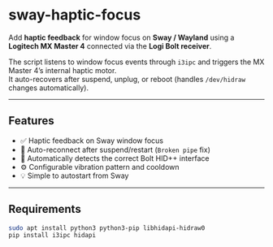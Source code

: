 # sway-haptic-focus

Add **haptic feedback** for window focus on **Sway / Wayland** using a **Logitech MX Master 4** connected via the **Logi Bolt receiver**.

The script listens to window focus events through `i3ipc` and triggers the MX Master 4’s internal haptic motor.  
It auto-recovers after suspend, unplug, or reboot (handles `/dev/hidraw` changes automatically).

---

## Features

- ✅ Haptic feedback on Sway window focus  
- 🔄 Auto-reconnect after suspend/restart (`Broken pipe` fix)  
- 🧠 Automatically detects the correct Bolt HID++ interface  
- ⚙️ Configurable vibration pattern and cooldown  
- 💡 Simple to autostart from Sway  

---

## Requirements

```bash
sudo apt install python3 python3-pip libhidapi-hidraw0
pip install i3ipc hidapi
